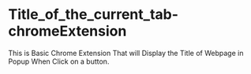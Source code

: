 # Title_of_the_current_tab-chromeExtension

This is Basic Chrome Extension That will Display the Title of Webpage in Popup When Click on a button.
